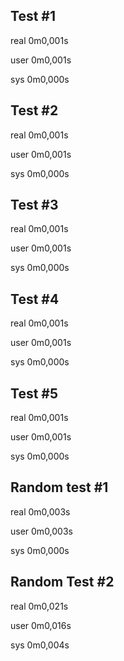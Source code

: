 ## Test #1

real    0m0,001s

user    0m0,001s

sys     0m0,000s

## Test #2

real    0m0,001s

user    0m0,001s

sys     0m0,000s

## Test #3

real    0m0,001s

user    0m0,001s

sys     0m0,000s

## Test #4

real    0m0,001s

user    0m0,001s

sys     0m0,000s

## Test #5

real    0m0,001s

user    0m0,001s

sys     0m0,000s

## Random test #1

real    0m0,003s

user    0m0,003s

sys     0m0,000s

## Random Test #2

real    0m0,021s

user    0m0,016s

sys     0m0,004s

